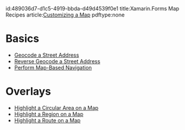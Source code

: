 id:489036d7-d1c5-4919-bbda-d49d4539f0e1
title:Xamarin.Forms Map Recipes
article:[Customizing a Map](/guides/xamarin-forms/custom-renderer/map/)
pdftype:none

# Basics

- [Geocode a Street Address](geocode/)
- [Reverse Geocode a Street Address](reverse-geocode/)
- [Perform Map-Based Navigation](map-navigation/)

# Overlays

- [Highlight a Circular Area on a Map](map-overlay/circle/)
- [Highlight a Region on a Map](map-overlay/polygon/)
- [Highlight a Route on a Map](map-overlay/polyline/)
